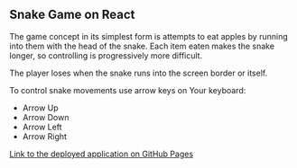 ## Snake Game on React

The game concept in its simplest form is attempts to eat apples by running into them with the head of the snake. Each item eaten makes the snake longer, so controlling is progressively more difficult.

The player loses when the snake runs into the screen border or itself.

To control snake movements use arrow keys on Your keyboard:
- Arrow Up
- Arrow Down
- Arrow Left
- Arrow Right


[Link to the deployed application on GitHub Pages](https://denysradchenko.github.io/snake-game-react/)
